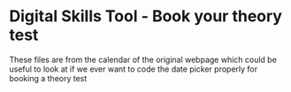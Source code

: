 # Digital Skills Tool - Book your theory test

These files are from the calendar of the original webpage which could be useful to look at if we ever want to code the date picker properly for booking a theory test



